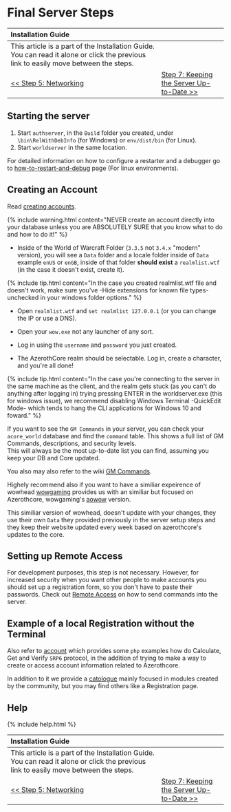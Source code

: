 # Final Server Steps

| Installation Guide                                                                                                                   |                                                                           |
| :----------------------------------------------------------------------------------------------------------------------------------- | :------------------------------------------------------------------------ |
| This article is a part of the Installation Guide. You can read it alone or click the previous link to easily move between the steps. |
| [<< Step 5: Networking](networking)                                                                                                  | [Step 7: Keeping the Server Up-to-Date >>](keeping-the-server-up-to-date) |

## Starting the server

1. Start `authserver`, in the `Build` folder you created, under `\bin\RelWithDebInfo` (for Windows) or `env/dist/bin` (for Linux).
2. Start `worldserver` in the same location.

For detailed information on how to configure a restarter and a debugger go to [how-to-restart-and-debug](how-to-restart-and-debug) page (For linux environments).


## Creating an Account

Read [creating accounts](creating-accounts).

{% include warning.html content="NEVER create an account directly into your database unless you are ABSOLUTELY SURE that you know what to do and how to do it!" %}

- Inside of the World of Warcraft Folder (`3.3.5` not `3.4.x` "modern" version), you will see a `Data` folder and a locale folder inside of `Data` example `enUS` or `enGB`, inside of that folder **should exist** a `realmlist.wtf` (in the case it doesn't exist, create it).

{% include tip.html content="In the case you created realmlist.wtf file and doesn't work, make sure you've -Hide extensions for known file types- unchecked in your windows folder options." %}

- Open `realmlist.wtf` and `set realmlist 127.0.0.1` (or you can change the IP or use a DNS).

- Open your `wow.exe` not any launcher of any sort.

- Log in using the `username` and `password` you just created.

- The AzerothCore realm should be selectable. Log in, create a character, and you're all done!

{% include tip.html content="In the case you're connecting to the server in the same machine as the client, and the realm gets stuck (as you can't do anything after logging in) trying pressing ENTER in the worldserver.exe (this for windows issue), we recommend disabling Windows Terminal -QuickEdit Mode- which tends to hang the CLI applications for Windows 10 and foward." %}


If you want to see the `GM Commands` in your server, you can check your `acore_world` database and find the `command` table. This shows a full list of GM Commands, descriptions, and security levels.<br/>This will always be the most up-to-date list you can find, assuming you keep your DB and Core updated.

You also may also refer to the wiki [GM Commands](gm-commands).

Highely recommend also if you want to have a similiar expeirence of wowhead [wowgaming](https://wowgaming.github.io/) provides us with an similiar but focused on Azerothcore, wowgaming's [aowow](https://wowgaming.altervista.org/aowow/) version.

This similiar version of wowhead, doesn't update with your changes, they use their own `Data` they provided previously in the server setup steps and they keep their website updated every week based on azerothcore's updates to the core.


## Setting up Remote Access
For development purposes, this step is not necessary. However, for increased security when you want other people to make accounts you should set up a registration form, so you don't have to paste their passwords. Check out [Remote Access](remote-access) on how to send commands into the server.

## Example of a local Registration without the Terminal

Also refer to [account](account) which provides some `php` examples how do Calculate, Get and Verify `SRP6` protocol, in the addition of trying to make a way to create or access account information related to Azerothcore.

In addition to it we provide a [catologue](https://www.azerothcore.org/catalogue.html) mainly focused in modules created by the community, but you may find others like a Registration page.

## Help

{% include help.html %}

| Installation Guide                                                                                                                   |                                                                           |
| :----------------------------------------------------------------------------------------------------------------------------------- | :------------------------------------------------------------------------ |
| This article is a part of the Installation Guide. You can read it alone or click the previous link to easily move between the steps. |
| [<< Step 5: Networking](networking)                                                                                                  | [Step 7: Keeping the Server Up-to-Date >>](keeping-the-server-up-to-date) |
